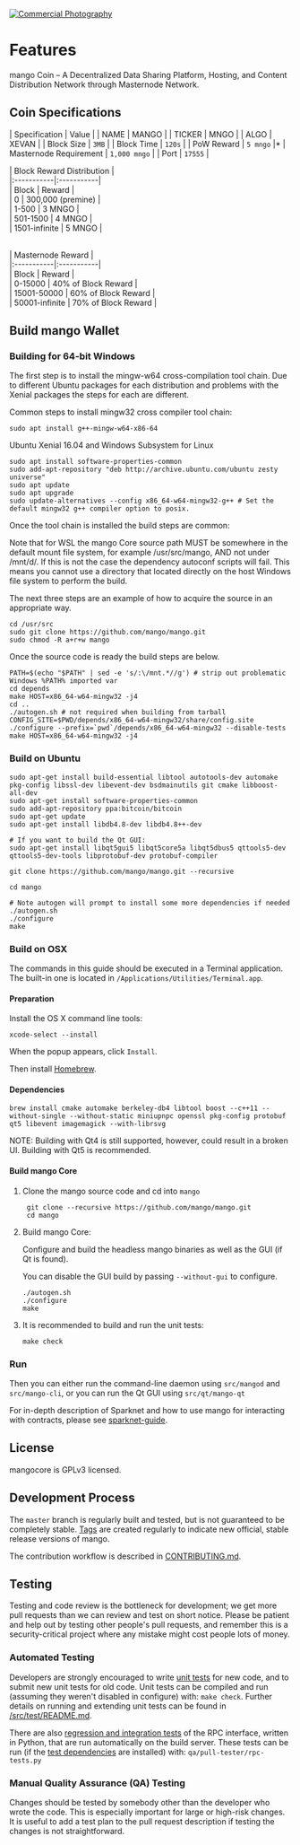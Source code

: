 <a href="http://www.freeimagehosting.net/commercial-photography/"><img src="https://i.imgur.com/ER5Zms7.png" alt="Commercial Photography"></a>



Features
=============

mango Coin – A Decentralized Data Sharing Platform, Hosting, and Content Distribution Network through Masternode Network.

## Coin Specifications

| Specification | Value |
| NAME | MANGO |
| TICKER | MNGO |
| ALGO   | XEVAN |
| Block Size | `3MB` |
| Block Time | `120s` |
| PoW Reward | `5 mngo` |*
| Masternode Requirement | `1,000 mngo` |
| Port | `17555` |
  
  
| Block Reward Distribution | </br>
|:-----------|:-----------|</br>
| Block | Reward |</br>
| 0     | 300,000 (premine) |</br>
| 1-500 | 3 MNGO |</br>
| 501-1500 | 4 MNGO |</br>
| 1501-infinite | 5 MNGO |</br>

</br>
| Masternode Reward |</br>
|:-----------|:-----------|</br>
| Block | Reward |</br>
| 0-15000     | 40% of Block Reward |</br>
| 15001-50000 | 60% of Block Reward |</br>
| 50001-infinite | 70% of Block Reward |</br>


Build mango Wallet
----------

### Building for 64-bit Windows

The first step is to install the mingw-w64 cross-compilation tool chain. Due to different Ubuntu packages for each distribution and problems with the Xenial packages the steps for each are different.

Common steps to install mingw32 cross compiler tool chain:

    sudo apt install g++-mingw-w64-x86-64
    
Ubuntu Xenial 16.04 and Windows Subsystem for Linux

    sudo apt install software-properties-common
    sudo add-apt-repository "deb http://archive.ubuntu.com/ubuntu zesty universe"
    sudo apt update
    sudo apt upgrade
    sudo update-alternatives --config x86_64-w64-mingw32-g++ # Set the default mingw32 g++ compiler option to posix.
    
Once the tool chain is installed the build steps are common:

Note that for WSL the mango Core source path MUST be somewhere in the default mount file system, for example /usr/src/mango, AND not under /mnt/d/. If this is not the case the dependency autoconf scripts will fail. This means you cannot use a directory that located directly on the host Windows file system to perform the build.

The next three steps are an example of how to acquire the source in an appropriate way.

    cd /usr/src
    sudo git clone https://github.com/mango/mango.git
    sudo chmod -R a+r+w mango
    
Once the source code is ready the build steps are below.

    PATH=$(echo "$PATH" | sed -e 's/:\/mnt.*//g') # strip out problematic Windows %PATH% imported var
    cd depends
    make HOST=x86_64-w64-mingw32 -j4
    cd ..
    ./autogen.sh # not required when building from tarball
    CONFIG_SITE=$PWD/depends/x86_64-w64-mingw32/share/config.site 
    ./configure --prefix=`pwd`/depends/x86_64-w64-mingw32 --disable-tests
    make HOST=x86_64-w64-mingw32 -j4

### Build on Ubuntu

    sudo apt-get install build-essential libtool autotools-dev automake pkg-config libssl-dev libevent-dev bsdmainutils git cmake libboost-all-dev
    sudo apt-get install software-properties-common
    sudo add-apt-repository ppa:bitcoin/bitcoin
    sudo apt-get update
    sudo apt-get install libdb4.8-dev libdb4.8++-dev

    # If you want to build the Qt GUI:
    sudo apt-get install libqt5gui5 libqt5core5a libqt5dbus5 qttools5-dev qttools5-dev-tools libprotobuf-dev protobuf-compiler

    git clone https://github.com/mango/mango.git --recursive
    
    cd mango

    # Note autogen will prompt to install some more dependencies if needed
    ./autogen.sh
    ./configure 
    make

### Build on OSX

The commands in this guide should be executed in a Terminal application.
The built-in one is located in `/Applications/Utilities/Terminal.app`.

#### Preparation

Install the OS X command line tools:

`xcode-select --install`

When the popup appears, click `Install`.

Then install [Homebrew](https://brew.sh).

#### Dependencies

    brew install cmake automake berkeley-db4 libtool boost --c++11 --without-single --without-static miniupnpc openssl pkg-config protobuf qt5 libevent imagemagick --with-librsvg

NOTE: Building with Qt4 is still supported, however, could result in a broken UI. Building with Qt5 is recommended.

#### Build mango Core

1. Clone the mango source code and cd into `mango`

        git clone --recursive https://github.com/mango/mango.git
        cd mango

2.  Build mango Core:

    Configure and build the headless mango binaries as well as the GUI (if Qt is found).

    You can disable the GUI build by passing `--without-gui` to configure.

        ./autogen.sh
        ./configure
        make

3.  It is recommended to build and run the unit tests:

        make check

### Run

Then you can either run the command-line daemon using `src/mangod` and `src/mango-cli`, or you can run the Qt GUI using `src/qt/mango-qt`

For in-depth description of Sparknet and how to use mango for interacting with contracts, please see [sparknet-guide](doc/sparknet-guide.md).

License
-------

mangocore is GPLv3 licensed.

Development Process
-------------------

The `master` branch is regularly built and tested, but is not guaranteed to be
completely stable. [Tags](https://github.com/mango/mango/tags) are created
regularly to indicate new official, stable release versions of mango.

The contribution workflow is described in [CONTRIBUTING.md](CONTRIBUTING.md).


Testing
-------

Testing and code review is the bottleneck for development; we get more pull
requests than we can review and test on short notice. Please be patient and help out by testing
other people's pull requests, and remember this is a security-critical project where any mistake might cost people
lots of money.

### Automated Testing

Developers are strongly encouraged to write [unit tests](src/test/README.md) for new code, and to
submit new unit tests for old code. Unit tests can be compiled and run
(assuming they weren't disabled in configure) with: `make check`. Further details on running
and extending unit tests can be found in [/src/test/README.md](/src/test/README.md).

There are also [regression and integration tests](/qa) of the RPC interface, written
in Python, that are run automatically on the build server.
These tests can be run (if the [test dependencies](/qa) are installed) with: `qa/pull-tester/rpc-tests.py`

### Manual Quality Assurance (QA) Testing

Changes should be tested by somebody other than the developer who wrote the
code. This is especially important for large or high-risk changes. It is useful
to add a test plan to the pull request description if testing the changes is
not straightforward.
